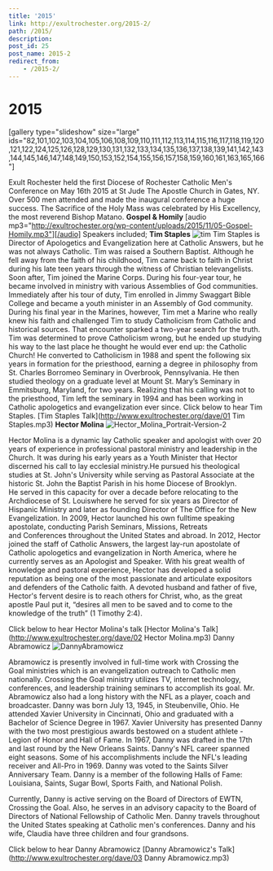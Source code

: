 ```yaml
---
title: '2015'
link: http://exultrochester.org/2015-2/
path: /2015/
description:
post_id: 25
post_name: 2015-2
redirect_from:
    - /2015-2/
---
```


# 2015

[gallery type="slideshow" size="large" ids="82,101,102,103,104,105,106,108,109,110,111,112,113,114,115,116,117,118,119,120,121,122,124,125,126,128,129,130,131,132,133,134,135,136,137,138,139,141,142,143,144,145,146,147,148,149,150,153,152,154,155,156,157,158,159,160,161,163,165,166"]

Exult Rochester held the first Diocese of Rochester Catholic Men's Conference on May 16th 2015 at St Jude The Apostle Church in Gates, NY. Over 500 men attended and made the inaugural conference a huge success. The Sacrifice of the Holy Mass was celebrated by His Excellency, the most reverend Bishop Matano. **Gospel & Homily** [audio mp3="http://exultrochester.org/wp-content/uploads/2015/11/05-Gospel-Homily.mp3"][/audio] Speakers included; **Tim Staples** ![tim](/wp-content/uploads/2015/10/tim.jpg) Tim Staples is Director of Apologetics and Evangelization here at Catholic Answers, but he was not always Catholic. Tim was raised a Southern Baptist. Although he fell away from the faith of his childhood, Tim came back to faith in Christ during his late teen years through the witness of Christian televangelists. Soon after, Tim joined the Marine Corps. During his four-year tour, he became involved in ministry with various Assemblies of God communities. Immediately after his tour of duty, Tim enrolled in Jimmy Swaggart Bible College and became a youth minister in an Assembly of God community. During his final year in the Marines, however, Tim met a Marine who really knew his faith and challenged Tim to study Catholicism from Catholic and historical sources. That encounter sparked a two-year search for the truth. Tim was determined to prove Catholicism wrong, but he ended up studying his way to the last place he thought he would ever end up: the Catholic Church! He converted to Catholicism in 1988 and spent the following six years in formation for the priesthood, earning a degree in philosophy from St. Charles Borromeo Seminary in Overbrook, Pennsylvania. He then studied theology on a graduate level at Mount St. Mary’s Seminary in Emmitsburg, Maryland, for two years. Realizing that his calling was not to the priesthood, Tim left the seminary in 1994 and has been working in Catholic apologetics and evangelization ever since. Click below to hear Tim Staples. [Tim Staples Talk](http://www.exultrochester.org/dave/01 Tim Staples.mp3) **Hector Molina** ![Hector_Molina_Portrait-Version-2](http://exultrochester.org/wp-content/uploads/2015/10/Hector_Molina_Portrait-Version-2-300x290.jpg)

Hector Molina is a dynamic lay Catholic speaker and apologist with over 20 years of experience in professional pastoral ministry and leadership in the Church. It was during his early years as a Youth Minister that Hector discerned his call to lay ecclesial ministry.He pursued his theological studies at St. John's University while serving as Pastoral Associate at the historic St. John the Baptist Parish in his home Diocese of Brooklyn. He served in this capacity for over a decade before relocating to the Archdiocese of St. Louiswhere he served for six years as Director of Hispanic Ministry and later as founding Director of The Office for the New Evangelization. In 2009, Hector launched his own fulltime speaking apostolate, conducting Parish Seminars, Missions, Retreats and Conferences throughout the United States and abroad. In 2012, Hector joined the staff of Catholic Answers, the largest lay-run apostolate of Catholic apologetics and evangelization in North America, where he currently serves as an Apologist and Speaker. With his great wealth of knowledge and pastoral experience, Hector has developed a solid reputation as being one of the most passionate and articulate expositors and defenders of the Catholic faith. A devoted husband and father of five, Hector's fervent desire is to reach others for Christ, who, as the great apostle Paul put it, “desires all men to be saved and to come to the knowledge of the truth” (1 Timothy 2:4).

Click below to hear Hector Molina's talk [Hector Molina's Talk](http://www.exultrochester.org/dave/02 Hector Molina.mp3) Danny Abramowicz ![DannyAbramowicz](/wp-content/uploads/2015/10/DannyAbramowicz-217x300.jpg)

Abramowicz is presently involved in full-time work with Crossing the Goal ministries which is an evangelization outreach to Catholic men nationally. Crossing the Goal ministry utilizes TV, internet technology, conferences, and leadership training seminars to accomplish its goal. Mr. Abramowicz also had a long history with the NFL as a player, coach and broadcaster. Danny was born July 13, 1945, in Steubenville, Ohio. He attended Xavier University in Cincinnati, Ohio and graduated with a Bachelor of Science Degree in 1967. Xavier University has presented Danny with the two most prestigious awards bestowed on a student athlete - Legion of Honor and Hall of Fame. In 1967, Danny was drafted in the 17th and last round by the New Orleans Saints. Danny's NFL career spanned eight seasons. Some of his accomplishments include the NFL's leading receiver and All-Pro in 1969. Danny was voted to the Saints Silver Anniversary Team. Danny is a member of the following Halls of Fame: Louisiana, Saints, Sugar Bowl, Sports Faith, and National Polish.

Currently, Danny is active serving on the Board of Directors of EWTN, Crossing the Goal. Also, he serves in an advisory capacity to the Board of Directors of National Fellowship of Catholic Men. Danny travels throughout the United States speaking at Catholic men's conferences. Danny and his wife, Claudia have three children and four grandsons.

Click below to hear Danny Abramowicz [Danny Abramowicz's Talk](http://www.exultrochester.org/dave/03 Danny Abramowicz.mp3)
